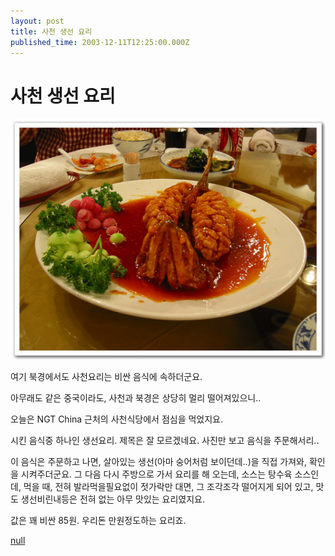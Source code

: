 ```yaml
---
layout: post
title: 사천 생선 요리
published_time: 2003-12-11T12:25:00.000Z
---
```


# 사천 생선 요리


![](../pds/200902/04/80/a0109780_4989794e96e7e.jpg)

여기 북경에서도 사천요리는 비싼 음식에 속하더군요.

아무래도 같은 중국이라도, 사천과 북경은 상당히 멀리 떨어져있으니..

오늘은 NGT China 근처의 사천식당에서 점심을 먹었지요.

시킨 음식중 하나인 생선요리. 제목은 잘 모르겠네요. 사진만 보고 음식을 주문해서리..

이 음식은 주문하고 나면, 살아있는 생선(아마 숭어처럼 보이던데..)을 직접 가져와, 확인을 시켜주더군요. 그 다음 다시 주방으로 가서 요리를 해 오는데, 소스는 탕수육 소스인데, 먹을 때, 전혀 발라먹을필요없이 젓가락만 대면, 그 조각조각 떨어지게 되어 있고, 맛도 생선비린내등은 전혀 없는 아무 맛있는 요리였지요.

값은 꽤 비싼 85원. 우리돈 만원정도하는 요리죠.

[null](../6166959.html#6166959_1)

